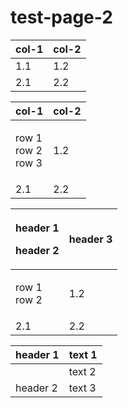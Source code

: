 # test-page-2

| col-1 | col-2 |
| ----- | ----- |
| 1.1   | 1.2   |
| 2.1   | 2.2   |

| col-1                          | col-2 |
| ------------------------------ | ----- |
| <p>row 1<br>row 2<br>row 3</p> | 1.2   |
| 2.1                            | 2.2   |

| <p>header 1</p><p>header 2</p> | header 3 |
| ------------------------------ | -------- |
| <p>row 1<br>row 2</p>          | 1.2      |
| 2.1                            | 2.2      |

| header 1 | text 1 |
| -------- | ------ |
|          | text 2 |
| header 2 | text 3 |
